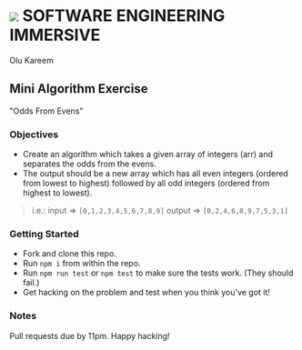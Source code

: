 # ![](https://ga-dash.s3.amazonaws.com/production/assets/logo-9f88ae6c9c3871690e33280fcf557f33.png) SOFTWARE ENGINEERING IMMERSIVE
Olu Kareem
## Mini Algorithm Exercise

"Odds From Evens"

### Objectives

- Create an algorithm which takes a given array of integers (arr) and separates the odds from the evens.
- The output should be a new array which has all even integers (ordered from lowest to highest) followed by all odd integers (ordered from highest to lowest).

> i.e.:
> input => `[0,1,2,3,4,5,6,7,8,9]`
> output => `[0,2,4,6,8,9,7,5,3,1]`

### Getting Started

- Fork and clone this repo.
- Run `npm i` from within the repo.
- Run `npm run test` or `npm test` to make sure the tests work. (They should fail.)
- Get hacking on the problem and test when you think you've got it!

### Notes

Pull requests due by 11pm. Happy hacking!

